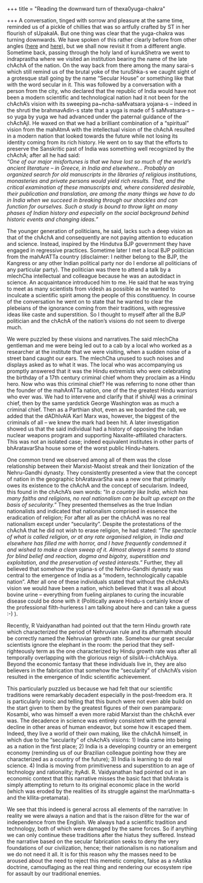 +++
title = "Reading the downward turn of thexa0yuga-chakra"

+++
A conversation, tinged with sorrow and pleasure at the same time,
reminded us of a pickle of chillies that was so artfully crafted by ST
in her flourish of sUpakalA. But one thing was clear that the
yuga-chakra was turning downwards. We have spoken of this rather clearly
before from other angles
([here](https://manasataramgini.wordpress.com/2009/02/27/our-intellectual-tradition-non-existent-decadent-or-congenitally-dilute/)
and
[here](https://manasataramgini.wordpress.com/2009/06/19/more-on-the-tragic-failure-of-the-brahma/)),
but we shall now revisit it from a different angle. Sometime back,
passing through the holy land of kurukShetra we went to indraprastha
where we visited an institution bearing the name of the late chAchA of
the nation. On the way back from there among the many sarai-s which
still remind us of the brutal yoke of the turuShka-s we caught sight of
a grotesque stall going by the name “Secular House” or something like
that with the word secular in it. This was followed by a conversation
with a person from the city, who declared that the republic of India
would have not been a modern scientific and technological nation had it
not been for the chAchA’s vision with its sweeping pa\~ncha-saMvatsara
yojana-s – indeed in the shruti the brahmavAdin-s state that a yuga is
made of 5 saMvatsara-s – so yuga by yuga we had advanced under the
paternal guidance of the chAchAjI. He waxed on that we had a brilliant
combination of a “spiritual” vision from the mahAtmA with the
intellectual vision of the chAchA resulted in a modern nation that
looked towards the future while not losing its identity coming from its
rich history. He went on to say that the efforts to preserve the
Sanskritic past of India was something well recognized by the chAchA;
after all he had said:  
*“One of our major misfortunes is that we have lost so much of the
world’s ancient literature – in Greece, in India and elsewhere…
Probably an organized search for old manuscripts in the libraries of
religious institutions, monasteries and private persons would yield rich
results. That, and the critical examination of these manuscripts and,
where considered desirable, their publication and translation, are among
the many things we have to do in India when we succeed in breaking
through our shackles and can function for ourselves. Such a study is
bound to throw light on many phases of Indian history and especially on
the social background behind historic events and changing ideas.”*

The younger generation of politicians, he said, lacks such a deep vision
as that of the chAchA and consequently are not paying attention to
education and science. Instead, inspired by the Hindutva BJP government
they have engaged in regressive practices. Sometime later I met a local
BJP politician from the mahArATTa country (disclaimer: I neither belong
to the BJP, the Kangress or any other Indian political party nor do I
endorse all politicians of any particular party). The politician was
there to attend a talk by a mlechCha intellectual and colleague because
he was an autodidact in science. An acquaintance introduced him to me.
He said that he was trying to meet as many scientists from videsh as
possible as he wanted to inculcate a scientific spirit among the people
of this constituency. In course of the conversation he went on to state
that he wanted to clear the plebeians of the ignorance coming from their
traditions, with regressive ideas like caste and superstition. So I
thought to myself after all the BJP politician and the chAchA of the
nation’s visions do not seem to diverge much.

We were puzzled by these visions and narratives.The said mlechCha
gentleman and me were being led out to a cab by a local who worked as a
researcher at the institute that we were visiting, when a sudden noise
of a street band caught our ears. The mlechCha unused to such noises and
displays asked as to what it was. The local who was accompanying us
promptly answered that it was the Hindu extremists who were celebrating
the birthday of a 17th century criminal chief whom they proclaim as a
Hindu hero. Now who was this criminal chief? He was referring to none
other than the founder of the mahArATTa nation, one of the the greatest
Hindu warriors who ever was. We had to intervene and clarify that if
shivAjI was a criminal chief, then by the same yardstick George
Washington was as much a criminal chief. Then as a Parthian shot, even
as we boarded the cab, we added that the dADhIvAlA Karl Marx was,
however, the biggest of the criminals of all – we knew the mark had been
hit. A later investigation showed us that the said individual had a
history of opposing the Indian nuclear weapons program and supporting
Naxalite-affiliated characters. This was not an isolated case; indeed
equivalent institutes in other parts of bhAratavarSha house some of the
worst public Hindu-haters.

One common trend we observed among all of them was the close
relationship between their Marxist-Maoist streak and their lionization
of the Nehru-Gandhi dynasty. They consistently presented a view that the
concept of nation in the geographic bhAratavarSha was a new one that
primarily owes its existence to the chAchA and the concept of
secularism. Indeed, this found in the chAchA’s own words: “*In a country
like India, which has many faiths and religions, no real nationalism can
be built up except on the basis of secularity.*” They presented
themselves as the true Indian nationalists and indicated that
nationalism comprised in essence the eradication of religion; For after
all as per the chAchA was no real nationalism except under “secularity”.
Despite the protestations of the chAchA that he did not wish to erase
religion, he had stated: “*The spectacle of what is called religion, or
at any rate organised religion, in India and elsewhere has filled me
with horror, and I have frequently condemned it and wished to make a
clean sweep of it. Almost always it seems to stand for blind belief and
reaction, dogma and bigotry, superstition and exploitation, and the
preservation of vested interests.*” Further, they all believed that
somehow the yojana-s of the Nehru-Gandhi dynasty was central to the
emergence of India as a “modern, technologically capable nation”. After
all one of these individuals stated that without the chAchA’s vision we
would have been a nation, which believed that it was all about bovine
urine – everything from fueling airplanes to curing the incurable
disease could be done with it (Politically aware Hindu-s certainly know
of the professional filth-hurleress I am talking about here and can take
a guess :-) ).

Recently, R Vaidyanathan had pointed out that the term Hindu growth rate
which characterized the period of Nehruvian rule and its aftermath
should be correctly named the Nehruvian growth rate. Somehow our great
secular scientists ignore the elephant in the room: the period that they
self-righteously term as the one characterized by Hindu growth rate was
after all temporally overlapping with the glorious reign of
silsilA-i-chAchAiya. Beyond the economic fantasy that these individuals
live in, they are also believers in the fabrication that somehow the
“secularity” of chAchA’s vision resulted in the emergence of Indic
scientific achievement.

This particularly puzzled us because we had felt that our scientific
traditions were remarkably decadent especially in the post-freedom era.
It is particularly ironic and telling that this bunch were not even able
build on the start given to them by the greatest figures of their own
parampara: Kosambi, who was himself a even more rabid Marxist than the
chAchA ever was. The decadence in science was entirely consistent with
the general decline in other areas of human endeavor, but some how it
escaped them. Indeed, they live a world of their own making, like the
chAchA himself, in which due to the “secularity” of chAchA’s visions: 1)
India came into being as a nation in the first place; 2) India is a
developing country or an emergent economy (reminding us of our Brazilian
colleague pointing how they are characterized as a country of the
future); 3) India is learning to do real science. 4) India is moving
from primitiveness and superstition to an age of technology and
rationality; ityAdi. R. Vaidyanathan had pointed out in an economic
context that this narrative misses the basic fact that bhArata is simply
attempting to return to its original economic place in the world (which
was eroded by the realities of its struggle against the marUnmatta-s and
the kIlita-pretamata).

We see that this indeed is general across all elements of the narrative:
In reality we were always a nation and that is the raison d’être for the
war of independence from the English. We always had a scientific
tradition and technology, both of which were damaged by the same forces.
So if anything we can only continue these traditions after the hiatus
they suffered. Instead the narrative based on the secular fabrication
seeks to deny the very foundations of our civilization, hence; their
nationalism is no nationalism and we do not need it all. It is for this
reason why the masses need to be aroused about the need to reject this
memetic complex, false as a nAstika doctrine, camouflaging as the real
thing and rendering our ecosystem ripe for assault by our traditional
enemies.
